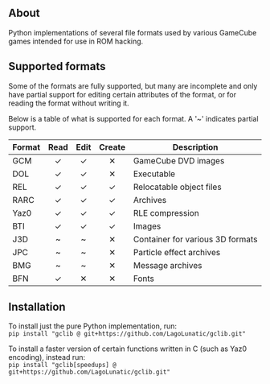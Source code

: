 
## About

Python implementations of several file formats used by various GameCube games intended for use in ROM hacking.

## Supported formats

Some of the formats are fully supported, but many are incomplete and only have partial support for editing certain attributes of the format, or for reading the format without writing it.

Below is a table of what is supported for each format. A '~' indicates partial support.

| Format | Read | Edit| Create | Description |
| ---    | :-: | :-: | :-: | --- |
| GCM    | ✓ | ✓ | ✕ | GameCube DVD images |
| DOL    | ✓ | ✓ | ✕ | Executable |
| REL    | ✓ | ✓ | ✓ | Relocatable object files |
| RARC   | ✓ | ✓ | ✓ | Archives |
| Yaz0   | ✓ | ✓ | ✓ | RLE compression |
| BTI    | ✓ | ✓ | ✓ | Images |
| J3D    | ~ | ~ | ✕ | Container for various 3D formats |
| JPC    | ~ | ~ | ✕ | Particle effect archives |
| BMG    | ~ | ~ | ✕ | Message archives |
| BFN    | ✓ | ✕ | ✕ | Fonts |

## Installation

To install just the pure Python implementation, run:  
`pip install "gclib @ git+https://github.com/LagoLunatic/gclib.git"`

To install a faster version of certain functions written in C (such as Yaz0 encoding), instead run:  
`pip install "gclib[speedups] @ git+https://github.com/LagoLunatic/gclib.git"`

